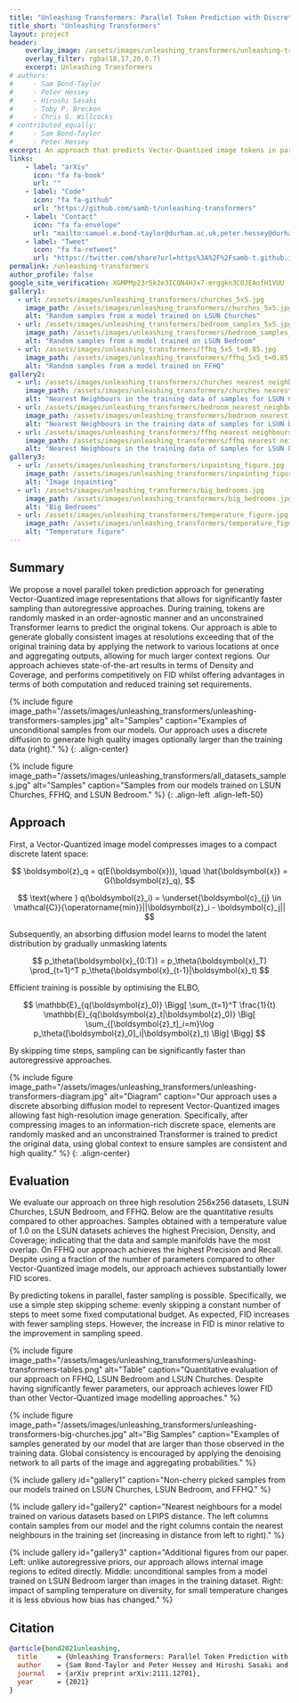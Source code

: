 ```yaml
---
title: "Unleashing Transformers: Parallel Token Prediction with Discrete Absorbing Diffusion for Fast High-Resolution Image Generation from Vector-Quantized Codes"
title_short: "Unleashing Transformers"
layout: project
header:
    overlay_image: /assets/images/unleashing_transformers/unleashing-transformers-header.jpg
    overlay_filter: rgba(18,17,20,0.7)
    excerpt: Unleashing Transformers
# authors:
#     - Sam Bond-Taylor
#     - Peter Hessey
#     - Hiroshi Sasaki
#     - Toby P. Breckon
#     - Chris G. Willcocks
# contributed_equally:
#     - Sam Bond-Taylor
#     - Peter Hessey
excerpt: An approach that predicts Vector-Quantized image tokens in parallel to significantly speed up the sampling process.
links:
    - label: "arXiv"
      icon: "fa fa-book"
      url: ""
    - label: "Code"
      icon: "fa fa-github"
      url: "https://github.com/samb-t/unleashing-transformers"
    - label: "Contact"
      icon: "fa fa-envelope"
      url: "mailto:samuel.e.bond-taylor@durham.ac.uk,peter.hessey@durham.ac.uk?cc=hiroshi.sasaki@durham.ac.uk,toby.breckon@durham.ac.uk,christopher.g.willcocks@durham.ac.uk"
    - label: "Tweet"
      icon: "fa fa-retweet"
      url: "https://twitter.com/share?url=https%3A%2F%2Fsamb-t.github.io%2Funleashing-transformers"
permalink: /unleashing-transformers
author_profile: false
google_site_verification: XGMPMp23r5k2e3ICQN4HJx7-mrggkn3COJEAofH1VUU
gallery1:
  - url: /assets/images/unleashing_transformers/churches_5x5.jpg
    image_path: /assets/images/unleashing_transformers/churches_5x5.jpg
    alt: "Random samples from a model trained on LSUN Churches"
  - url: /assets/images/unleashing_transformers/bedroom_samples_5x5.jpg
    image_path: /assets/images/unleashing_transformers/bedroom_samples_5x5.jpg
    alt: "Random samples from a model trained on LSUN Bedroom"
  - url: /assets/images/unleashing_transformers/ffhq_5x5_t=0.85.jpg
    image_path: /assets/images/unleashing_transformers/ffhq_5x5_t=0.85.jpg
    alt: "Random samples from a model trained on FFHQ"
gallery2:
  - url: /assets/images/unleashing_transformers/churches nearest neighbours.jpg
    image_path: /assets/images/unleashing_transformers/churches nearest neighbours.jpg
    alt: "Nearest Neighbours in the training data of samples for LSUN Churches"
  - url: /assets/images/unleashing_transformers/bedroom_nearest_neighbours.jpg
    image_path: /assets/images/unleashing_transformers/bedroom_nearest_neighbours.jpg
    alt: "Nearest Neighbours in the training data of samples for LSUN Bedroom"
  - url: /assets/images/unleashing_transformers/ffhq nearest neighbours.jpg
    image_path: /assets/images/unleashing_transformers/ffhq nearest neighbours.jpg
    alt: "Nearest Neighbours in the training data of samples for LSUN FFHQ"
gallery3:
  - url: /assets/images/unleashing_transformers/inpainting_figure.jpg
    image_path: /assets/images/unleashing_transformers/inpainting_figure.jpg
    alt: "Image inpainting"
  - url: /assets/images/unleashing_transformers/big_bedrooms.jpg
    image_path: /assets/images/unleashing_transformers/big_bedrooms.jpg
    alt: "Big Bedrooms"
  - url: /assets/images/unleashing_transformers/temperature_figure.jpg
    image_path: /assets/images/unleashing_transformers/temperature_figure.jpg
    alt: "Temperature figure"
---
```


## Summary
We propose a novel parallel token prediction approach for generating Vector-Quantized image representations that allows for significantly faster sampling than autoregressive approaches. During training, tokens are randomly masked in an order-agnostic manner and an unconstrained Transformer learns to predict the original tokens. Our approach is able to generate globally consistent images at resolutions exceeding that of the original training data by applying the network to various locations at once and aggregating outputs, allowing for much larger context regions. Our approach achieves state-of-the-art results in terms of Density and Coverage, and performs competitively on FID whilst offering advantages in terms of both computation and reduced training set requirements.

{% include figure image_path="/assets/images/unleashing_transformers/unleashing-transformers-samples.jpg" alt="Samples" caption="Examples of unconditional samples from our models. Our approach uses a discrete diffusion to generate high quality images optionally larger than the training data (right)." %} {: .align-center}


{% include figure image_path="/assets/images/unleashing_transformers/all_datasets_samples.jpg" alt="Samples" caption="Samples from our models trained on LSUN Churches, FFHQ, and LSUN Bedroom." %} {: .align-left .align-left-50}


## Approach

First, a Vector-Quantized image model compresses images to a compact discrete latent space:

$$
\boldsymbol{z}_q = q(E(\boldsymbol{x})), \quad \hat{\boldsymbol{x}} = G(\boldsymbol{z}_q),
$$

$$
\text{where } q(\boldsymbol{z}_i) = \underset{\boldsymbol{c}_{j} \in \mathcal{C}}{\operatorname{min}}||\boldsymbol{z}_i - \boldsymbol{c}_j||
$$

Subsequently, an absorbing diffusion model learns to model the latent distribution by gradually unmasking latents

$$
p_\theta(\boldsymbol{x}_{0:T}) = p_\theta(\boldsymbol{x}_T) \prod_{t=1}^T p_\theta(\boldsymbol{x}_{t-1}|\boldsymbol{x}_t)
$$

Efficient training is possible by optimising the ELBO,

$$
\mathbb{E}_{q(\boldsymbol{z}_0)} \Bigg[ \sum_{t=1}^T \frac{1}{t} \mathbb{E}_{q(\boldsymbol{z}_t|\boldsymbol{z}_0)} \Big[ \sum_{[\boldsymbol{z}_t]_i=m}\log p_\theta([\boldsymbol{z}_0]_i|\boldsymbol{z}_t)  \Big] \Bigg]
$$

By skipping time steps, sampling can be significantly faster than autoregressive approaches.


{% include figure image_path="/assets/images/unleashing_transformers/unleashing-transformers-diagram.jpg" alt="Diagram" caption="Our approach uses a discrete absorbing diffusion model to represent Vector-Quantized images allowing fast high-resolution image generation. Specifically, after compressing images to an information-rich discrete space, elements are randomly masked and an unconstrained Transformer is trained to predict the original data, using global context to ensure samples are consistent and high quality." %} {: .align-center}

## Evaluation
We evaluate our approach on three high resolution 256x256 datasets, LSUN Churches, LSUN Bedroom, and FFHQ. Below are the quantitative results compared to other approaches. Samples obtained with a temperature value of 1.0 on the LSUN datasets achieves the highest Precision, Density, and Coverage; indicating that the data and sample manifolds have the most overlap. On FFHQ our approach achieves the highest Precision and Recall. Despite using a fraction of the number of parameters compared to other Vector-Quantized image models, our approach achieves substantially lower FID scores. 

By predicting tokens in parallel, faster sampling is possible. Specifically, we use a simple step skipping scheme: evenly skipping a constant number of steps to meet some fixed computational budget. As expected, FID increases with fewer sampling steps. However, the increase in FID is minor relative to the improvement in sampling speed.


{% include figure image_path="/assets/images/unleashing_transformers/unleashing-transformers-tables.png" alt="Table" caption="Quantitative evaluation of our approach on FFHQ, LSUN Bedroom and LSUN Churches. Despite having significantly fewer parameters, our approach achieves lower FID than other Vector-Quantized image modelling approaches." %}


{% include figure image_path="/assets/images/unleashing_transformers/unleashing-transformers-big-churches.jpg" alt="Big Samples" caption="Examples of samples generated by our model that are larger than those observed in the training data. Global consistency is encouraged by applying the denoising network to all parts of the image and aggregating probabilities." %}


{% include gallery id="gallery1" caption="Non-cherry picked samples from our models trained on LSUN Churches, LSUN Bedroom, and FFHQ." %}

{% include gallery id="gallery2" caption="Nearest neighbours for a model trained on various datasets based on LPIPS distance. The left columns contain samples from our model and the right columns contain the nearest neighbours in the training set (increasing in distance from left to right)." %}

{% include gallery id="gallery3" caption="Additional figures from our paper. Left: unlike autoregressive priors, our approach allows internal image regions to edited directly. Middle: unconditional samples from a model trained on LSUN Bedroom larger than images in the training dataset. Right: impact of sampling temperature on diversity, for small temperature changes it is less obvious how bias has changed." %}

## Citation

```bibtex
@article{bond2021unleashing,
  title     = {Unleashing Transformers: Parallel Token Prediction with Discrete Absorbing Diffusion for Fast High-Resolution Image Generation from Vector-Quantized Codes},
  author    = {Sam Bond-Taylor and Peter Hessey and Hiroshi Sasaki and Toby P. Breckon and Chris G. Willcocks},
  journal   = {arXiv preprint arXiv:2111.12701},
  year      = {2021}
}
```